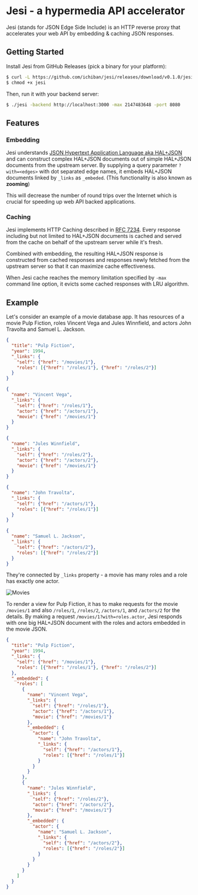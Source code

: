 # Jesi - a hypermedia API accelerator

Jesi (stands for JSON Edge Side Include) is an HTTP reverse proxy that accelerates your web API by embedding & caching JSON responses.

## Getting Started

Install Jesi from GitHub Releases (pick a binary for your platform):

```sh
$ curl -L https://github.com/ichiban/jesi/releases/download/v0.1.0/jesi-darwin-amd64 > jesi
$ chmod +x jesi
```

Then, run it with your backend server:

```sh
$ ./jesi -backend http://localhost:3000 -max 2147483648 -port 8080
```
 
## Features

### Embedding

Jesi understands [JSON Hypertext Application Language aka HAL+JSON](http://tools.ietf.org/html/draft-kelly-json-hal) and can construct complex HAL+JSON documents out of simple HAL+JSON documents from the upstream server.
By supplying a query parameter `?with=<edges>` with dot separated edge names, it embeds HAL+JSON documents linked by `_links` as `_embeded`. (This functionality is also known as **zooming**)

This will decrease the number of round trips over the Internet which is crucial for speeding up web API backed applications.

### Caching

Jesi implements HTTP Caching described in [RFC 7234](https://tools.ietf.org/html/rfc7234).
Every response including but not limited to HAL+JSON documents is cached and served from the cache on behalf of the upstream server while it's fresh.

Combined with embedding, the resulting HAL+JSON response is constructed from cached responses and responses newly fetched from the upstream server so that it can maximize cache effectiveness.

When Jesi cache reaches the memory limitation specified by `-max` command line option, it evicts some cached responses with LRU algorithm.

## Example

Let's consider an example of a movie database app. It has resources of a movie Pulp Fiction, roles Vincent Vega and Jules Winnfield, and actors John Travolta and Samuel L. Jackson.

```json
{
  "title": "Pulp Fiction",
  "year": 1994,
  "_links": {
    "self": {"href": "/movies/1"},
    "roles": [{"href": "/roles/1"}, {"href": "/roles/2"}]
  }
}
```

```json
{
  "name": "Vincent Vega",
  "_links": {
    "self": {"href": "/roles/1"},
    "actor": {"href": "/actors/1"},
    "movie": {"href": "/movies/1"}
  }
}
```

```json
{
  "name": "Jules Winnfield",
  "_links": {
    "self": {"href": "/roles/2"},
    "actor": {"href": "/actors/2"},
    "movie": {"href": "/movies/1"}
  }
}
```

```json
{
  "name": "John Travolta",
  "_links": {
    "self": {"href": "/actors/1"},
    "roles": [{"href": "/roles/1"}]
  }
}
```

```json
{
  "name": "Samuel L. Jackson",
  "_links": {
    "self": {"href": "/actors/2"},
    "roles": [{"href": "/roles/2"}]
  }
}
```

They're connected by `_links` property - a movie has many roles and a role has exactly one actor.

![Movies](movies.png)

To render a view for Pulp Fiction, it has to make requests for the movie `/movies/1` and also `/roles/1`, `/roles/2`, `/actors/1`, and `/actors/2` for the details.
By making a request `/movies/1?with=roles.actor`, Jesi responds with one big HAL+JSON document with the roles and actors embedded in the movie JSON.

```json
{
  "title": "Pulp Fiction",
  "year": 1994,
  "_links": {
    "self": {"href": "/movies/1"},
    "roles": [{"href": "/roles/1"}, {"href": "/roles/2"}]
  },
  "_embedded": {
    "roles": [
      {
        "name": "Vincent Vega",
        "_links": {
          "self": {"href": "/roles/1"},
          "actor": {"href": "/actors/1"},
          "movie": {"href": "/movies/1"}
        },
        "_embedded": {
          "actor": {
            "name": "John Travolta",
            "_links": {
              "self": {"href": "/actors/1"},
              "roles": [{"href": "/roles/1"}]
            }
          }
        }
      },
      {
        "name": "Jules Winnfield",
        "_links": {
          "self": {"href": "/roles/2"},
          "actor": {"href": "/actors/2"},
          "movie": {"href": "/movies/1"}
        },
        "_embedded": {
          "actor": {
            "name": "Samuel L. Jackson",
            "_links": {
              "self": {"href": "/actors/2"},
              "roles": [{"href": "/roles/2"}]
            }
          }
        }
      }
    ]
  }
}
```
